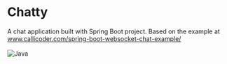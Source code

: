 # Chatty
A chat application built with Spring Boot project. Based on the example at www.callicoder.com/spring-boot-websocket-chat-example/
<br>
<br>
![Java](https://github.com/Lylio/images/blob/master/spring-boot.jpg)
